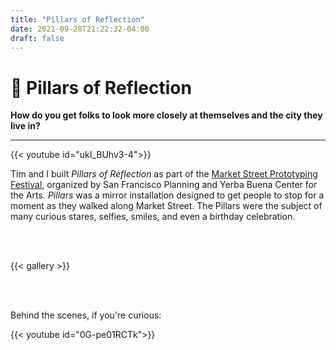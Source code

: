 ```yaml
---
title: "Pillars of Reflection"
date: 2021-09-28T21:22:32-04:00
draft: false
---
```

# 💭 Pillars of Reflection

**How do you get folks to look more closely at themselves and the city they live in?**

---

{{< youtube id="ukI_BUhv3-4">}}


Tim and I built *Pillars of Reflection* as part of the [Market Street Prototyping Festival](http://marketstreetprototyping.org/), organized by San Francisco Planning and Yerba Buena Center for the Arts. *Pillars* was a mirror installation designed to get people to stop for a moment as they walked along Market Street. The Pillars were the subject of many curious stares, selfies, smiles, and even a birthday celebration.

<br><br>

{{< gallery >}}

<br><br>

Behind the scenes, if you're curious:

{{< youtube id="0G-pe01RCTk">}}